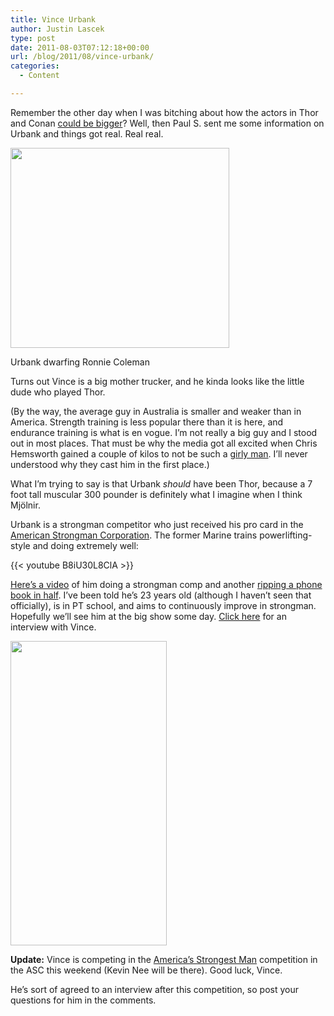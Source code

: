 ```yaml
---
title: Vince Urbank
author: Justin Lascek
type: post
date: 2011-08-03T07:12:18+00:00
url: /blog/2011/08/vince-urbank/
categories:
  - Content

---
```

Remember the other day when I was bitching about how the actors in Thor and Conan [could be bigger][1]? Well, then Paul S. sent me some information on Urbank and things got real. Real real.
  

  


<div id="attachment_4979" style="width: 360px" class="wp-caption aligncenter">
  <a href="/2011/08/image0011.jpg"><img aria-describedby="caption-attachment-4979" data-attachment-id="4979" data-permalink="/blog/2011/08/vince-urbank/image001-3/" data-orig-file="/2011/08/image0011.jpg" data-orig-size="350,320" data-comments-opened="1" data-image-meta="{&quot;aperture&quot;:&quot;0&quot;,&quot;credit&quot;:&quot;&quot;,&quot;camera&quot;:&quot;&quot;,&quot;caption&quot;:&quot;&quot;,&quot;created_timestamp&quot;:&quot;0&quot;,&quot;copyright&quot;:&quot;&quot;,&quot;focal_length&quot;:&quot;0&quot;,&quot;iso&quot;:&quot;0&quot;,&quot;shutter_speed&quot;:&quot;0&quot;,&quot;title&quot;:&quot;&quot;}" data-image-title="image001" data-image-description="" data-medium-file="/2011/08/image0011.jpg" data-large-file="/2011/08/image0011.jpg" src="/2011/08/image0011.jpg" alt="" title="image001" width="350" height="320" class="size-full wp-image-4979" /></a>
  
  <p id="caption-attachment-4979" class="wp-caption-text">
    Urbank dwarfing Ronnie Coleman
  </p>
</div>


  

  
Turns out Vince is a big mother trucker, and he kinda looks like the little dude who played Thor.
  
(By the way, the average guy in Australia is smaller and weaker than in America. Strength training is less popular there than it is here, and endurance training is what is en vogue. I&#8217;m not really a big guy and I stood out in most places. That must be why the media got all excited when Chris Hemsworth gained a couple of kilos to not be such a [girly man][2]. I&#8217;ll never understood why they cast him in the first place.)
  
What I&#8217;m trying to say is that Urbank _should_ have been Thor, because a 7 foot tall muscular 300 pounder is definitely what I imagine when I think Mjölnir.
  

  
Urbank is a strongman competitor who just received his pro card in the [American Strongman Corporation][3]. The former Marine trains powerlifting-style and doing extremely well:
  
{{< youtube B8iU30L8ClA >}}
  

  
[Here&#8217;s a video][4] of him doing a strongman comp and another [ripping a phone book in half][5]. I&#8217;ve been told he&#8217;s 23 years old (although I haven&#8217;t seen that officially), is in PT school, and aims to continuously improve in strongman. Hopefully we&#8217;ll see him at the big show some day. [Click here][6] for an interview with Vince.
  

  
[<img data-attachment-id="4980" data-permalink="/blog/2011/08/vince-urbank/image002-3/" data-orig-file="/2011/08/image002.jpg" data-orig-size="250,487" data-comments-opened="1" data-image-meta="{&quot;aperture&quot;:&quot;0&quot;,&quot;credit&quot;:&quot;&quot;,&quot;camera&quot;:&quot;&quot;,&quot;caption&quot;:&quot;&quot;,&quot;created_timestamp&quot;:&quot;0&quot;,&quot;copyright&quot;:&quot;&quot;,&quot;focal_length&quot;:&quot;0&quot;,&quot;iso&quot;:&quot;0&quot;,&quot;shutter_speed&quot;:&quot;0&quot;,&quot;title&quot;:&quot;&quot;}" data-image-title="image002" data-image-description="" data-medium-file="/2011/08/image002.jpg" data-large-file="/2011/08/image002.jpg" src="/2011/08/image002.jpg" alt="" title="image002" width="250" height="487" class="aligncenter size-full wp-image-4980" />][7]
  

  
**Update:** Vince is competing in the [America&#8217;s Strongest Man][8] competition in the ASC this weekend (Kevin Nee will be there). Good luck, Vince.
  
He&#8217;s sort of agreed to an interview after this competition, so post your questions for him in the comments.

 [1]: /blog/2011/07/conan-better-not-suck/
 [2]: http://2.bp.blogspot.com/-TQfzGwkQi9U/TcLDaxaO4ZI/AAAAAAAADSQ/O30Rj-NRk68/s1600/chris-hemsworth.jpg
 [3]: http://www.americanstrongman.com/
 [4]: http://www.youtube.com/watch?v=hbSMl0ndZlY&feature=channel_video_title
 [5]: http://www.youtube.com/watch?v=KJFUCg_KhEc
 [6]: http://www.rxmuscle.com/strongman/athlete-profiles/2824-strength-chronicle-vince-urbank.html
 [7]: /2011/08/image002.jpg
 [8]: http://www.americanstrongman.com/articles/detail.asp?ArtID=396
